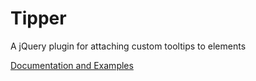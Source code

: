 Tipper
========

A jQuery plugin for attaching custom tooltips to elements

[Documentation and Examples](http://www.benplum.com/formstone/tipper/)